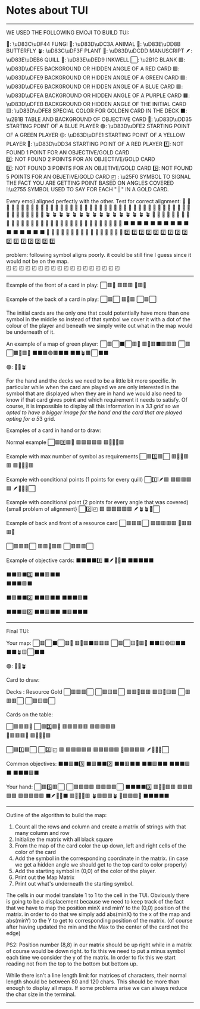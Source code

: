 # Notes about TUI

------------------------------------------------------------------------------
WE USED THE FOLLOWING EMOJI TO BUILD TUI: 

🍄: \uD83C\uDF44     FUNGI
🐺: \uD83D\uDC3A     ANIMAL
🦋: \uD83E\uDD8B     BUTTERFLY
🪴: \uD83C\uDF3F     PLANT
📝: \uD83D\uDCDD     MANUSCRIPT
🪶: \uD83E\uDEB6     QUILL
🫙: \uD83E\uDED9     INKWELL
⬜: \u2B1C           BLANK
🟥: \uD83D\uDFE5     BACKGROUND OR HIDDEN ANGLE OF A RED CARD
🟩: \uD83D\uDFE9     BACKGROUND OR HIDDEN ANGLE OF A GREEN CARD
🟦: \uD83D\uDFE6     BACKGROUND OR HIDDEN ANGLE OF A BLUE CARD
🟪: \uD83D\uDFEA     BACKGROUND OR HIDDEN ANGLE OF A PURPLE CARD
🟫: \uD83D\uDFEB      BACKGROUND OR HIDDEN ANGLE OF THE INITIAL CARD
🟨: \uD83D\uDFE8     SPECIAL COLOR FOR GOLDEN CARD IN THE DECK
⬛: \u2B1B           TABLE AND BACKGROUND OF OBJECTIVE CARD
🔵: \uD83D\uDD35     STARTING POINT OF A BLUE PLAYER
🟢: \uD83D\uDFE2     STARTING POINT OF A GREEN PLAYER
🟡: \uD83D\uDFE1     STARTING POINT OF A YELLOW PLAYER
🔴: \uD83D\uDD34     STARTING POINT OF A RED PLAYER
1️⃣: NOT FOUND        1 POINT FOR AN OBJECTIVE/GOLD CARD  
2️⃣: NOT FOUND        2 POINTS FOR AN OBJECTIVE/GOLD CARD  
3️⃣: NOT FOUND        3 POINTS FOR AN OBJETIVE/GOLD CARD
5️⃣: NOT FOUND        5 POINTS FOR AN OBJETIVE/GOLD CARD
◰ : \u25F0            SYMBOL TO SIGNAL THE FACT YOU ARE GETTING POINT BASED ON ANGLES COVERED
❕:\u2755            SYMBOL USED TO SAY FOR EACH " | " IN A GOLD CARD. 

Every emoji aligned perfectly with the other. 
Test for correct alignment: 
🍄   🍄   🍄   🍄   🍄   🍄   🍄   🍄   🍄   🍄   🍄   🍄   🍄   🍄   🍄   🍄
🐺   🐺   🐺   🐺   🐺   🐺   🐺   🐺   🐺   🐺   🐺   🐺   🐺   🐺   🐺   🐺
🦋   🦋   🦋   🦋   🦋   🦋   🦋   🦋   🦋   🦋   🦋   🦋   🦋   🦋   🦋   🦋
🪴   🪴   🪴   🪴   🪴   🪴   🪴   🪴   🪴   🪴   🪴   🪴   🪴   🪴   🪴   🪴
📝   📝   📝   📝   📝   📝   📝   📝   📝   📝   📝   📝   📝   📝   📝   📝
🫙   🫙   🫙   🫙   🫙   🫙   🫙   🫙   🫙   🫙   🫙   🫙   🫙   🫙   🫙   🫙
⬛   ⬛   ⬛   ⬛   ⬛   ⬛   ⬛   ⬛   ⬛   ⬛   ⬛   ⬛   ⬛   ⬛   ⬛   ⬛
🔴   🔴   🔴   🔴   🔴   🔴   🔴   🔴   🔴   🔴   🔴   🔴   🔴   🔴   🔴   🔴
2️⃣   2️⃣   2️⃣   2️⃣   2️⃣   2️⃣   2️⃣   2️⃣   2️⃣   2️⃣   2️⃣   2️⃣   2️⃣   2️⃣   2️⃣   2️⃣

problem: following symbol aligns poorly. it could be still fine I guess since it would not be on the map.  
◰   ◰   ◰   ◰   ◰   ◰   ◰   ◰   ◰   ◰   ◰   ◰   ◰   ◰   ◰   ◰   ◰   ◰   

-----------------------------------------------------------------------------------------

Example of the front of a card in play:
⬜🟥📝
🟥🟥🟥
🍄🟥🍄

Example of the back of a card in play:
⬜🟥⬜
🟥🍄🟥
⬜🟥⬜

The initial cards are the only one that could potentially have more than one symbol in the middle
so instead of that symbol we cover it with a dot of the colour of the player and beneath we simply
write out what in the map would be underneath of it.

An example of a map of green player:
⬜🟥⬜⬛⬜🟥📝
🟥🍄🟥⬛🟥🟥🟥
⬜🟥⬜🟫🍄🟥🍄
⬛⬛🟫🟢🟫⬛⬛
⬛⬛🪴🟫⬜⬛⬛

🟢: 🍄🦋🪴


For the hand and the decks we need to be a little bit more specific. In particular while when the card are played we are 
only interested in the symbol that are displayed when they are in hand we would also need to know if that card gives point
and which requirement it needs to satisfy. Of course, it is impossible to display all this information in a 3*3 grid so we 
opted to have a bigger image for the hand and the card that are played opting for a 5*3 grid. 

Examples of a card in hand or to draw:

Normal example
⬜🟪3️⃣🟪📝
🟪🟪🟪🟪🟪
🟪🦋🦋🦋🟪

Example with max number of symbol as requirements
⬜🟥5️⃣🟥⬜
🟥🍄🍄🟥🟥
🟥🍄🍄🍄🟥

Example with conditional points (1 points for every quill) 
⬜1️⃣❕🪶🟦
🟦🟦🟦🟦🟦
🪶🐺🐺🍄⬜



Example with conditional point (2 points for every angle that was covered) {small problem of alignment}
⬜2️⃣❕◰ 🟩
🟩🟩🟩🟩🟩
🪶🪴🪴🍄⬜


Example of back and front of a resource card
⬜🟥🟥🟥⬜
🟥🟥🟥🟥🟥
🍄🟥🟥🟥🍄


⬜🟥🟥🟥⬜
🟥🟥🍄🟥🟥
⬜🟥🟥🟥⬜

Example of objective cards:
⬛⬛⬛⬛3️⃣
⬛🪶📝🫙⬛
⬛⬛⬛⬛⬛

⬛⬛🟥⬛3️⃣
⬛⬛🟥⬛⬛         
⬛⬛⬛🟩⬛         

⬛🟪⬛⬛2️⃣
⬛⬛🟪⬛⬛
⬛⬛⬛🟪⬛

⬛⬛⬛🟥2️⃣
⬛⬛🟥⬛⬛
⬛🟥⬛⬛⬛



-----------------------------------------------------------------------------------------

Final TUI:

Your map:
⬜🟥⬜⬛⬜🟥📝
🟥🍄🟥⬛🟥🟥🟥
⬜🟥⬜🟨🍄🟥🍄
⬛⬛🟨🟢🟨⬛⬛
⬛⬛🪴🟨⬜⬛⬛

🟢: 🍄🦋🪴

Card to draw:

Decks :
Resource            Gold
⬜🟥🟥🟥⬜         ⬜🟪🟨🟪⬜
🟥🟥🍄🟥🟥         🟪🟨🦋🟨🟪
⬜🟥🟥🟥⬜         ⬜🟪🟨🟪⬜

Cards on the table:
          
⬜🟥🟥🟥📝         ⬜🟪3️⃣🟪📝
🟥🟥🟥🟥🟥         🟪🟪🟪🟪🟪  
🍄🟥🟥🟥🍄         🟪🦋🦋🦋🟪

⬜🟦1️⃣🟦⬜         ⬜2️⃣❕◰ 🟦 
🟦🟦🟦🟦🟦         🟦🟦🟦🟦🟦
🫙🟦🟦🟦🟦         🪶🐺🐺🍄⬜

Common objectives:
⬛⬛🟥⬛3️⃣         ⬛🟪⬛⬛2️⃣
⬛⬛🟥⬛⬛         ⬛⬛🟪⬛⬛
⬛⬛⬛🟩⬛         ⬛⬛⬛🟪⬛


Your hand:
⬜🟥5️⃣🟥⬜         ⬜🟩🟩🟩🟩         🟪🟪🟪🟪⬜         ⬛⬛⬛⬛3️⃣
🟥🍄🍄🟥🟥         🟩🟩🟩🟩🟩         🟪🟪🟪🟪🟪         ⬛🪶📝🫙⬛
🟥🍄🍄🍄🟥         🪴🟩🟩🟩🪴         🦋🟪🟪🟪🦋         ⬛⬛⬛⬛⬛


------------------------------------------------------------------------------------

Outline of the algorithm to build the map: 
1) Count all the rows and column and create a matrix of strings with that many column and row 
2) Initialize the matrix with all black square 
3) From the map of the card color the up down, left and right cells of the color of the card
4) Add the symbol in the corresponding coordinate in the matrix.
   (in case we get a hidden angle we should get to the top card to color properly)
5) Add the starting symbol in (0,0) of the color of the player. 
6) Print out the Map Matrix
7) Print out what's underneath the starting symbol. 

The cells in our model translate 1 to 1 to the cell in the TUI. 
Obviously there is going to be a displacement because we need to keep track of the fact that we have to map the position minX 
and minY to the (0,0) position of the matrix. in order to do that we simply add abs(minX) to the x of the map and abs(minY) to the Y 
to get to corresponding position of the matrix.  (of course after having updated the min and the Max to the center of the card not the edge)

PS2: Position number (8,8) in our matrix should be up right while in a matrix of course would be  down right. to fix this we need to put a minus
symbol each time we consider the y of the matrix. In order to fix this we start reading not from the top to the bottom but bottom up.  

While there isn't a line length limit for matrices of characters, their normal length should be between 80 and 120 chars.
This should be more than enough to display all maps. 
If some problems arise we can always reduce the char size in the terminal.  

---------------------------------------------------------------------------------------------


